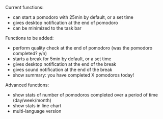 Current functions:
- can start a pomodoro with 25min by default, or a set time
- gives desktop notification at the end of pomodoro
- can be minimized to the task bar

Functions to be added:
- perform quality check at the end of pomodoro (was the pomodoro completed? y/n)
- starts a break for 5min by default, or a set time
- gives desktop notification at the end of the break
- gives sound notification at the end of the break
- show summary: you have completed X pomodoros today!

Advanced functions:
- show stats of number of pomodoros completed over a period of time (day/week/month)
- show stats in line chart
- multi-language version